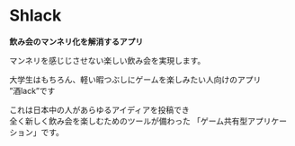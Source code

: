# Shlack

**飲み会のマンネリ化を解消するアプリ**

マンネリを感じじさせない楽しい飲み会を実現します。 

大学生はもちろん、軽い暇つぶしにゲームを楽しみたい人向けのアプリ  
”酒lack”です  

これは日本中の人があらゆるアイディアを投稿でき  
全く新しく飲み会を楽しむためのツールが備わった
「ゲーム共有型アプリケーション」です。

